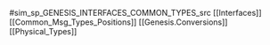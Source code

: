 #sim_sp_GENESIS_INTERFACES_COMMON_TYPES_src
[[Interfaces]]
[[Common_Msg_Types_Positions]]
[[Genesis.Conversions]]
[[Physical_Types]]
